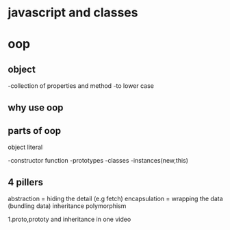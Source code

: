 # javascript and classes

# oop

## object
-collection of properties and method
-to lower case

## why use oop

## parts of oop
object literal

-constructor function
-prototypes
-classes
-instances(new,this)

## 4 pillers
abstraction  = hiding the detail (e.g fetch)
encapsulation = wrapping the data (bundling data)
inheritance
polymorphism


1.proto,prototy and inheritance in one video